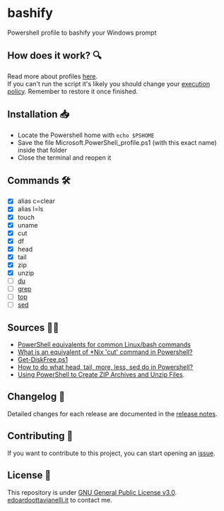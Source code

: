 # bashify
Powershell profile to bashify your Windows prompt

How does it work? 🔍
--------
Read more about profiles [here](https://docs.microsoft.com/en-us/powershell/module/microsoft.powershell.core/about/about_profiles?view=powershell-7.2).  
If you can't run the script it's likely you should change your [execution policy](https://docs.microsoft.com/en-us/powershell/module/microsoft.powershell.core/about/about_execution_policies?view=powershell-7.2). Remember to restore it once finished. 

Installation 📥
------
- Locate the Powershell home with `echo $PSHOME`
- Save the file Microsoft.PowerShell_profile.ps1 (with this exact name) inside that folder
- Close the terminal and reopen it

Commands 🛠️
------
- [x] alias c=clear
- [x] alias l=ls
- [x] touch
- [x] uname
- [x] cut
- [x] df
- [x] head
- [x] tail
- [x] zip
- [x] unzip
- [ ] [du](http://langexplr.blogspot.com/2007/03/implementation-of-du-s-in-powershell.html)
- [ ] [grep](https://www.thomasmaurer.ch/2011/03/powershell-search-for-string-or-grep-for-powershell/)
- [ ] [top](https://superuser.com/questions/176624/linux-top-command-for-windows-powershell)
- [ ] [sed](https://stackoverflow.com/questions/9682024/how-to-do-what-head-tail-more-less-sed-do-in-powershell)

Sources 🙏🏻
------
- [PowerShell equivalents for common Linux/bash commands](https://mathieubuisson.github.io/powershell-linux-bash/)
- [What is an equivalent of \*Nix 'cut' command in Powershell?](https://stackoverflow.com/questions/24634022/what-is-an-equivalent-of-nix-cut-command-in-powershell)
- [Get-DiskFree.ps1](https://gist.github.com/mweisel/3c357eba86ac6cae15b2)
- [How to do what head, tail, more, less, sed do in Powershell?](https://stackoverflow.com/questions/9682024/how-to-do-what-head-tail-more-less-sed-do-in-powershell)
- [Using PowerShell to Create ZIP Archives and Unzip Files](https://blog.netwrix.com/2018/11/06/using-powershell-to-create-zip-archives-and-unzip-files/).

Changelog 📌
-------
Detailed changes for each release are documented in the [release notes](https://github.com/edoardottt/bashify/releases).

Contributing 🤝
------
If you want to contribute to this project, you can start opening an [issue](https://github.com/edoardottt/bashify/issues).

License 📝
-------

This repository is under [GNU General Public License v3.0](https://github.com/edoardottt/bashify/blob/main/LICENSE).  
[edoardoottavianelli.it](https://www.edoardoottavianelli.it) to contact me.
